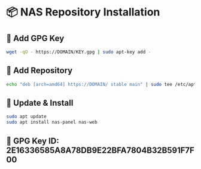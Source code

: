 # 📦 NAS Repository Installation

## 🔐 Add GPG Key
```bash
wget -qO - https://DOMAIN/KEY.gpg | sudo apt-key add -
```

## 📁 Add Repository
```bash
echo "deb [arch=amd64] https://DOMAIN/ stable main" | sudo tee /etc/apt/sources.list.d/nas-repo.list
```

## 🔄 Update & Install
```bash
sudo apt update
sudo apt install nas-panel nas-web
```

## 🔑 GPG Key ID: 2E16336585A8A78DB9E22BFA7804B32B591F7F00
